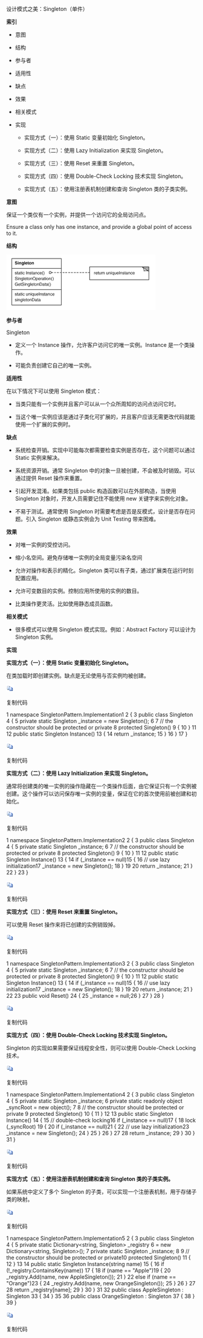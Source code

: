 设计模式之美：Singleton（单件）

**索引**

-   意图

-   结构

-   参与者

-   适用性

-   缺点

-   效果

-   相关模式

-   实现

    -   实现方式（一）：使用 Static 变量初始化 Singleton。

    -   实现方式（二）：使用 Lazy Initialization 来实现 Singleton。

    -   实现方式（三）：使用 Reset 来重置 Singleton。

    -   实现方式（四）：使用 Double-Check Locking 技术实现 Singleton。

    -   实现方式（五）：使用注册表机制创建和查询 Singleton 类的子类实例。

**意图**

保证一个类仅有一个实例，并提供一个访问它的全局访问点。

Ensure a class only has one instance, and provide a global point of access to
it.

**结构**

![216546462556.png](media/a8d3ed7b8538ad1d4b557cce8f56bc83.png)

**参与者**

Singleton

-   定义一个 Instance 操作，允许客户访问它的唯一实例。Instance 是一个类操作。

-   可能负责创建它自己的唯一实例。

**适用性**

在以下情况下可以使用 Singleton 模式：

-   当类只能有一个实例并且客户可以从一个众所周知的访问点访问它时。

-   当这个唯一实例应该是通过子类化可扩展的，并且客户应该无需更改代码就能使用一个扩展的实例时。

**缺点**

-   系统检查开销。实现中可能每次都需要检查实例是否存在，这个问题可以通过 Static
    实例来解决。

-   系统资源开销。通常 Singleton
    中的对象一旦被创建，不会被及时销毁。可以通过提供 Reset 操作来重置。

-   引起开发混淆。如果类包括 public 构造函数可以在外部构造，当使用 Singleton
    对象时，开发人员需要记住不能使用 new 关键字来实例化对象。

-   不易于测试。通常使用 Singleton
    时需要考虑是否是反模式，设计是否存在问题。引入 Singleton 或静态实例会为 Unit
    Testing 带来困难。

**效果**

-   对唯一实例的受控访问。

-   缩小名空间。避免存储唯一实例的全局变量污染名空间

-   允许对操作和表示的精化。Singleton
    类可以有子类，通过扩展类在运行时刻配置应用。

-   允许可变数目的实例。控制应用所使用的实例的数目。

-   比类操作更灵活。比如使用静态成员函数。

**相关模式**

-   很多模式可以使用 Singleton 模式实现。例如：Abstract Factory 可以设计为
    Singleton 实例。

**实现**

**实现方式（一）：使用 Static 变量初始化 Singleton。**

在类加载时即创建实例。缺点是无论使用与否实例均被创建。

![copycode.gif](media/51e409b11aa51c150090697429a953ed.gif)

复制代码

1 namespace SingletonPattern.Implementation1 2 { 3 public class Singleton 4 { 5
private static Singleton \_instance = new Singleton(); 6 7 // the constructor
should be protected or private 8 protected Singleton() 9 { 10 } 11 12 public
static Singleton Instance() 13 { 14 return \_instance; 15 } 16 } 17 }

![copycode.gif](media/51e409b11aa51c150090697429a953ed.gif)

复制代码

**实现方式（二）：使用 Lazy Initialization 来实现 Singleton。**

通常将创建类的唯一实例的操作隐藏在一个类操作后面，由它保证只有一个实例被创建。这个操作可以访问保存唯一实例的变量，保证在它的首次使用前被创建和初始化。

![copycode.gif](media/51e409b11aa51c150090697429a953ed.gif)

复制代码

1 namespace SingletonPattern.Implementation2 2 { 3 public class Singleton 4 { 5
private static Singleton \_instance; 6 7 // the constructor should be protected
or private 8 protected Singleton() 9 { 10 } 11 12 public static Singleton
Instance() 13 { 14 if (_instance == null)15 { 16 // use lazy initialization17
\_instance = new Singleton(); 18 } 19 20 return \_instance; 21 } 22 } 23 }

![copycode.gif](media/51e409b11aa51c150090697429a953ed.gif)

复制代码

**实现方式（三）：使用 Reset 来重置 Singleton。**

可以使用 Reset 操作来将已创建的实例销毁掉。

![copycode.gif](media/51e409b11aa51c150090697429a953ed.gif)

复制代码

1 namespace SingletonPattern.Implementation3 2 { 3 public class Singleton 4 { 5
private static Singleton \_instance; 6 7 // the constructor should be protected
or private 8 protected Singleton() 9 { 10 } 11 12 public static Singleton
Instance() 13 { 14 if (_instance == null)15 { 16 // use lazy initialization17
\_instance = new Singleton(); 18 } 19 20 return \_instance; 21 } 22 23 public
void Reset() 24 { 25 \_instance = null;26 } 27 } 28 }

![copycode.gif](media/51e409b11aa51c150090697429a953ed.gif)

复制代码

**实现方式（四）：使用 Double-Check Locking 技术实现 Singleton。**

Singleton 的实现如果需要保证线程安全性，则可以使用 Double-Check Locking 技术。

![copycode.gif](media/51e409b11aa51c150090697429a953ed.gif)

复制代码

1 namespace SingletonPattern.Implementation4 2 { 3 public class Singleton 4 { 5
private static Singleton \_instance; 6 private static readonly object \_syncRoot
= new object(); 7 8 // the constructor should be protected or private 9
protected Singleton() 10 { 11 } 12 13 public static Singleton Instance() 14 { 15
// double-check locking16 if (_instance == null)17 { 18 lock (\_syncRoot) 19 {
20 if (_instance == null)21 { 22 // use lazy initialization23 \_instance = new
Singleton(); 24 } 25 } 26 } 27 28 return \_instance; 29 } 30 } 31 }

![copycode.gif](media/51e409b11aa51c150090697429a953ed.gif)

复制代码

**实现方式（五）：使用注册表机制创建和查询 Singleton 类的子类实例。**

如果系统中定义了多个 Singleton
的子类，可以实现一个注册表机制，用于存储子类的映射。

![copycode.gif](media/51e409b11aa51c150090697429a953ed.gif)

复制代码

1 namespace SingletonPattern.Implementation5 2 { 3 public class Singleton 4 { 5
private static Dictionary\<string, Singleton\> \_registry 6 = new
Dictionary\<string, Singleton\>(); 7 private static Singleton \_instance; 8 9 //
the constructor should be protected or private10 protected Singleton() 11 { 12 }
13 14 public static Singleton Instance(string name) 15 { 16 if
(!\_registry.ContainsKey(name)) 17 { 18 if (name == "Apple")19 { 20
\_registry.Add(name, new AppleSingleton()); 21 } 22 else if (name == "Orange")23
{ 24 \_registry.Add(name, new OrangeSingleton()); 25 } 26 } 27 28 return
\_registry[name]; 29 } 30 } 31 32 public class AppleSingleton : Singleton 33 {
34 } 35 36 public class OrangeSingleton : Singleton 37 { 38 } 39 }

![copycode.gif](media/51e409b11aa51c150090697429a953ed.gif)

复制代码
